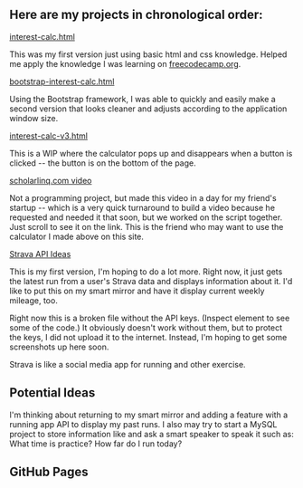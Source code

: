 ## Here are my projects in chronological order:

[interest-calc.html](interest-calc.html)

This was my first version just using basic html and css knowledge. Helped me apply the knowledge I was learning on [freecodecamp.org](freecodecamp.org).

[bootstrap-interest-calc.html](bootstrap-interest-calc.html)

Using the Bootstrap framework, I was able to quickly and easily make a second version that looks cleaner and adjusts according to the application window size.

[interest-calc-v3.html](interest-calc-v3.html)

This is a WIP where the calculator pops up and disappears when a button is clicked -- the button is on the bottom of the page.

[scholarlinq.com video](https://scholarlinq.com/)

Not a programming project, but made this video in a day for my friend's startup -- which is a very quick turnaround to build a video because he requested and needed it that soon, but we worked on the script together. Just scroll to see it on the link. This is the friend who may want to use the calculator I made above on this site.

[Strava API Ideas](strava-api.html)

This is my first version, I'm hoping to do a lot more. Right now, it just gets the latest run from a user's Strava data and displays information about it. I'd like to put this on my smart mirror and have it display current weekly mileage, too.

Right now this is a broken file without the API keys. (Inspect element to see some of the code.) It obviously doesn't work without them, but to protect the keys, I did not upload it to the internet. Instead, I'm hoping to get some screenshots up here soon.

Strava is like a social media app for running and other exercise.

## Potential Ideas

I'm thinking about returning to my smart mirror and adding a feature with a running app API to display my past runs. I also may try to start a MySQL project to store information like and ask a smart speaker to speak it such as: What time is practice? How far do I run today?



## GitHub Pages
